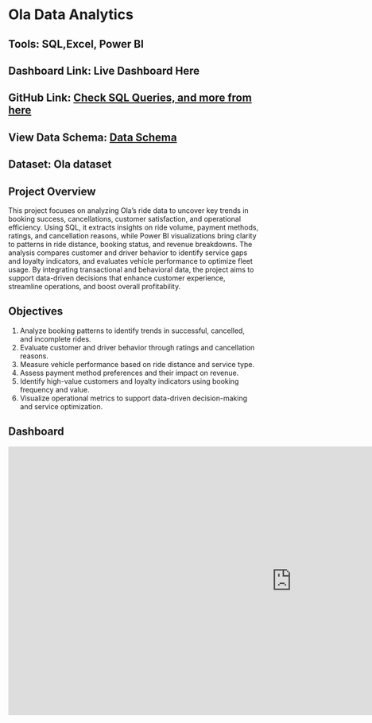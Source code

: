 # Ola Data Analytics

## Tools: SQL,Excel, Power BI

## Dashboard Link: Live Dashboard Here

## GitHub Link: [Check SQL Queries, and more from here](url)

## View Data Schema: [Data Schema](https://github.com/prashanthkumarjoshi/Ola_Data_Analysis_project/blob/main/Ola%20Database%20Schema%20(1).pdf)

## Dataset: Ola dataset[](url)

## Project Overview

This project focuses on analyzing Ola’s ride data to uncover key trends in booking success, cancellations, customer satisfaction, and operational efficiency. Using SQL, it extracts insights on ride volume, payment methods, ratings, and cancellation reasons, while Power BI visualizations bring clarity to patterns in ride distance, booking status, and revenue breakdowns. The analysis compares customer and driver behavior to identify service gaps and loyalty indicators, and evaluates vehicle performance to optimize fleet usage. By integrating transactional and behavioral data, the project aims to support data-driven decisions that enhance customer experience, streamline operations, and boost overall profitability.

## Objectives

1. Analyze booking patterns to identify trends in successful, cancelled, and incomplete rides.  
2. Evaluate customer and driver behavior through ratings and cancellation reasons.  
3. Measure vehicle performance based on ride distance and service type.  
4. Assess payment method preferences and their impact on revenue.  
5. Identify high-value customers and loyalty indicators using booking frequency and value.  
6. Visualize operational metrics to support data-driven decision-making and service optimization.

## Dashboard

<iframe title="Ola DashBoard" width="1140" height="541.25" src="https://app.powerbi.com/reportEmbed?reportId=5d41a86f-0009-4172-b571-1dc6bdc015d0&autoAuth=true&ctid=11a2b842-29b4-4064-b490-7a8f18fae202" frameborder="0" allowFullScreen="true"></iframe>
